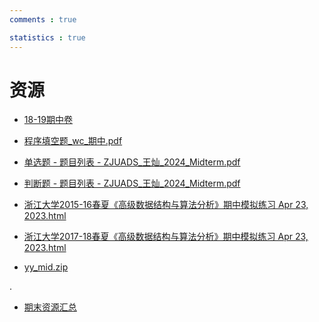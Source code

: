 ```yaml
---
comments : true

statistics : true
---
```


# 资源

+ <a href="https://starstone3.github.io/smaterials/18_19_ans_clean.html" download="18_19_ans_clean.html">18-19期中卷</a>

+ <a href="https://starstone3.github.io/smaterials/程序填空题_wc_期中.pdf" download="程序填空题_wc_期中.pdf">程序填空题_wc_期中.pdf</a>

+ <a href="https://starstone3.github.io/smaterials/单选题 - 题目列表 - ZJUADS_王灿_2024_Midterm.pdf" download="单选题 - 题目列表 - ZJUADS_王灿_2024_Midterm.pdf">单选题 - 题目列表 - ZJUADS_王灿_2024_Midterm.pdf</a>

+ <a href="https://starstone3.github.io/smaterials/判断题 - 题目列表 - ZJUADS_王灿_2024_Midterm.pdf" download="判断题 - 题目列表 - ZJUADS_王灿_2024_Midterm.pdf">判断题 - 题目列表 - ZJUADS_王灿_2024_Midterm.pdf</a>

+ <a href="https://starstone3.github.io/smaterials/浙江大学2015-16春夏《高级数据结构与算法分析》期中模拟练习 Apr 23, 2023.html" download="浙江大学2015-16春夏《高级数据结构与算法分析》期中模拟练习 Apr 23, 2023.html">浙江大学2015-16春夏《高级数据结构与算法分析》期中模拟练习 Apr 23, 2023.html</a>

+ <a href="https://starstone3.github.io/smaterials/浙江大学2017-18春夏《高级数据结构与算法分析》期中模拟练习 Apr 23, 2023.html" download="浙江大学2017-18春夏《高级数据结构与算法分析》期中模拟练习 Apr 23, 2023.html">浙江大学2017-18春夏《高级数据结构与算法分析》期中模拟练习 Apr 23, 2023.html</a>


+ <a href="https://starstone3.github.io/smaterials/yy_mid.zip" download="yy_mid.zip">yy_mid.zip</a>

.
+ <a href="https://starstone3.github.io/smaterials/期末资源.zip" download="期末资源.zip">期末资源汇总</a>